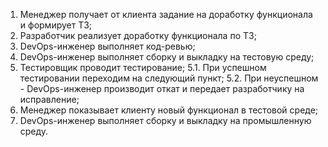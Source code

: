 1. Менеджер получает от клиента задание на доработку функционала и формирует ТЗ;
2. Разработчик реализует доработку функционала по ТЗ;
3. DevOps-инженер выполняет код-ревью;
4. DevOps-инженер выполняет сборку и выкладку на тестовую среду;
5. Тестировщик проводит тестирование;
  5.1. При успешном тестировании переходим на следующий пункт;
  5.2. При неуспешном - DevOps-инженер производит откат и передает разработчику на исправление;
6. Менеджер показывает клиенту новый функционал в тестовой среде;
7. DevOps-инженер выполняет сборку и выкладку на промышленную среду.
